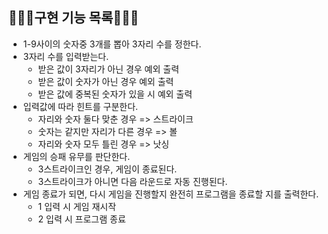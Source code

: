 ## 🔨🔨🔨구현 기능 목록🔨🔨🔨

* 1-9사이의 숫자중 3개를 뽑아 3자리 수를 정한다.
* 3자리 수를 입력받는다.
    * 받은 값이 3자리가 아닌 경우 예외 출력
    * 받은 값이 숫자가 아닌 경우 예외 출력
    * 받은 값에 중복된 숫자가 있을 시 예외 출력
* 입력값에 따라 힌트를 구분한다.
    * 자리와 숫자 둘다 맞춘 경우 => 스트라이크
    * 숫자는 같지만 자리가 다른 경우 => 볼
    * 자리와 숫자 모두 틀린 경우 => 낫싱
* 게임의 승패 유무를 판단한다.
    * 3스트라이크인 경우, 게임이 종료된다.
    * 3스트라이크가 아니면 다음 라운드로 자동 진행된다.
* 게임 종료가 되면, 다시 게임을 진행할지 완전히 프로그램을 종료할 지를 출력한다.
    * 1 입력 시 게임 재시작
    * 2 입력 시 프로그램 종료

